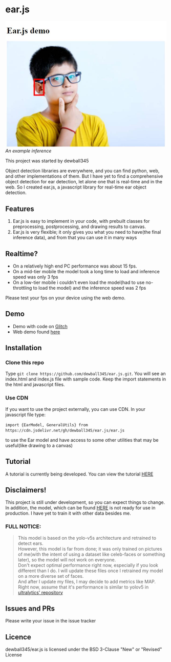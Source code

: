 # ear.js

![Image of demo](demoimage.jpg)  
*An example inference*

This project was started by dewball345

Object detection libraries are everywhere, and you can find python, web, and other implementations of them. But I have yet to find a comprehensive object detection for ear detection, let alone one that is real-time and in the web. So I created ear.js, a javascript library for real-time ear object detection. 

## Features
1. Ear.js is easy to implement in your code, with prebuilt classes for preprocessing, postprocessing, and drawing results to canvas.
3. Ear.js is very flexible; it only gives you what you need to have(the final inference data), and from that you can use it in many ways

## Realtime?
* On a relatively high end PC performance was about 15 fps. 
* On a mid-tier mobile the model took a long time to load and inference speed was only 3 fps
* On a low-tier mobile i couldn't even load the model(had to use no-throttling to load the model) and the inference speed was 2 fps

Please test your fps on your device using the web demo. 
## Demo
* Demo with code on [Glitch](https://glitch.com/edit/#!/field-inexpensive-fright)
* Web demo found [here](https://dewball345.github.io/ear.js/)

## Installation

### Clone this repo

Type `git clone https://github.com/dewball345/ear.js.git`. You will see an index.html and index.js file with sample code. Keep the import statements in the html and javascript files.

### Use CDN

If you want to use the project externally, you can use CDN. In your javascript file type:

`import {EarModel, GeneralUtils} from https://cdn.jsdelivr.net/gh/dewball345/ear.js/ear.js`

to use the Ear model and have access to some other utilities that may be useful(like drawing to a canvas)

## Tutorial

A tutorial is currently being developed. You can view the tutorial [HERE](TUTORIAL.md)

## Disclaimers!

This project is still under development, so you can expect things to change. In addition, the model, which can be found [HERE](https://github.com/dewball345/ear.js-model) is not ready for use in production. I have yet to train it with other data besides me.

### FULL NOTICE:

> This model is based on the yolo-v5s architecture and retrained to detect ears.  
> However, this model is far from done; it was only trained on pictures of me(with the intent of using a dataset like celeb-faces or something later), so the model will not work on everyone.   
> Don't expect optimal performance right now, especially if you look different than I do. I will update these files once I retrained my model on a more diverse set of faces.   
> And after I update my files, I may decide to add metrics like MAP. Right now, assume that it's performance is similar to yolov5 in [ultralytics' repository](https://www.github.com/ultralytics/yolov5)  

## Issues and PRs

Please write your issue in the issue tracker

## Licence

dewball345/ear.js is licensed under the BSD 3-Clause "New" or "Revised" License


